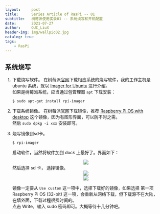 ```yaml
---
layout:     post
title:      Series Article of RasPi -- 01
subtitle:   树莓派使用实录01 -- 系统烧写和开机配置         
date:       2021-07-27
author:     OUC_LiuX
header-img: img/wallpic02.jpg
catalog: true
tags:
    - RasPi   
---     
```


## 系统烧写     

1. 下载烧写软件。
   在树莓派[官网](https://www.raspberrypi.org/software/)下载相应系统的烧写软件，我的工作主机是 ubuntu 系统，就以 [Imager for Ubuntu](https://downloads.raspberrypi.org/imager/imager_latest_amd64.deb) 进行介绍。    
   如果是树莓派系统，应当通过包管理器 `apt` 下载安装：    
   ```shell    
   $ sudo apt-get install rpi-imager
   ```     

2. 下载系统镜像。
   在树莓派[官网](https://www.raspberrypi.org/software/operating-systems/#raspberry-pi-os-32-bit)下载镜像，推荐 [Raspberry Pi OS with desktop](https://downloads.raspberrypi.org/raspios_armhf/images/raspios_armhf-2021-05-28/2021-05-07-raspios-buster-armhf.zip) 这个镜像，因为有图形界面，可以防不时之需。    
   然后 `sudo dpkg -i xxx` 安装即可。     

3. 烧写镜像到sd卡。     
   ```shell    
   $ rpi-imager
   ```    
   启动软件，当然将软件加到 dock 上最好了。界面如下：   
   <div align=center><img src="https://raw.githubusercontent.com/OUCliuxiang/OUCliuxiang.github.io/master/img/raspi/raspi01.png"></div>    
   然后选择 sd 卡， 选择镜像。
   <div align=center><img src="https://raw.githubusercontent.com/OUCliuxiang/OUCliuxiang.github.io/master/img/raspi/raspi02.png"></div>
   <div align=center><img src="https://raw.githubusercontent.com/OUCliuxiang/OUCliuxiang.github.io/master/img/raspi/raspi03.png"></div>    

   镜像一定要从 `Use custom` 这一项中，选择下载好的镜像，如果选择 第一项 Raspberry Pi OS (32-bit) 这一项，会重新从网络下载，但下载源不在大陆，在墙外面，下载过程很费时间的。    
   点击 Write，输入 sudo 密码即可。大概等待十几分钟吧。    

   

